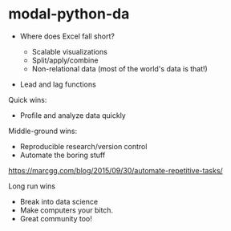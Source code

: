 # modal-python-da

- Where does Excel fall short?
    - Scalable visualizations
    - Split/apply/combine
    - Non-relational data (most of the world's data is that!)

- Lead and lag functions

Quick wins:
- Profile and analyze data quickly

Middle-ground wins:
- Reproducible research/version control
- Automate the boring stuff 

https://marcgg.com/blog/2015/09/30/automate-repetitive-tasks/ 


Long run wins
- Break into data science 
- Make computers your bitch. 
- Great community too! 

